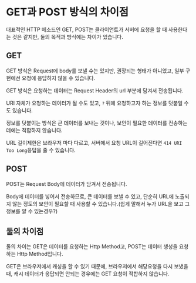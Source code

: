 # GET과 POST 방식의 차이점

대표적인 HTTP 메소드인 GET, POST는 클라이언트가 서버에 요청을 할 때 사용한다는 것은 같지만, 둘의 목적과 방식에는 차이가 있습니다.

## GET

GET 방식은 Request에 body를 보낼 수는 있지만, 권장되는 형태가 아니었고, 일부 구현에선 요청에 응답하지 않을 수 있습니다.

GET 방식은 요청하는 데이터는 Request Header의 url 부분에 담겨서 전송됩니다.

URI 자체가 요청하는 데이터가 될 수도 있고, `?` 뒤에 요청하고자 하는 정보를 덧붙일 수도 있습니다.

정보를 덧붙이는 방식은 큰 데이터를 보내는 것이나, 보안이 필요한 데이터를 전송하는 데에는 적합하지 않습니다.

URL 길이제한은 브라우저 마다 다르고, 서버에서 요청 URL이 길어진다면 `414 URI Too Long`응답을 줄 수 있습니다.

## POST

POST는 Request Body에 데이터가 담겨서 전송됩니다.

Body에 데이터를 넣어서 전송하므로, 큰 데이터를 보낼 수 있고, 단순히 URL에 노출되지 않는 정도의 보안이 필요할 때 사용할 수 있습니다.(쉽게 말해서 누가 URL을 보고 그 정보를 알 수 있는경우?)

## 둘의 차이점

둘의 차이는 GET은 데이터를 요청하는 Http Method고, POST는 데이터 생성을 요청하는 Http Method입니다.

GET은 브라우저에서 캐싱을 할 수 있기 때문에, 브라우저에서 해당요청을 다시 보냈을 때, 캐시 데이터가 응답되면 안되는 경우에는 GET 요청이 적합하지 않습니다.
